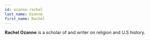 ```yaml
---
id: ozanne-rachel
last_name: Ozanne
first_name: Rachel
---
```

**Rachel Ozanne** is a scholar of and writer on religion and U.S history.